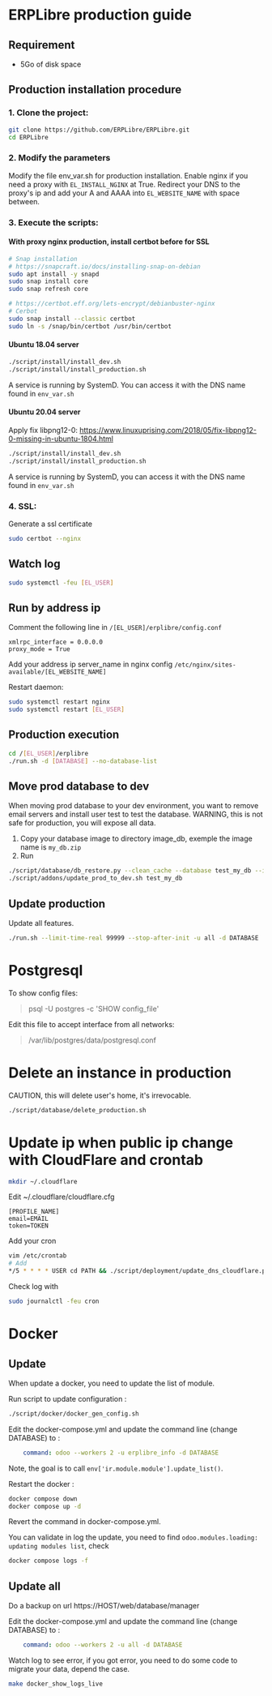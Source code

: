 # ERPLibre production guide

## Requirement

- 5Go of disk space

## Production installation procedure

### 1. Clone the project:

```bash
git clone https://github.com/ERPLibre/ERPLibre.git
cd ERPLibre
```

### 2. Modify the parameters

Modify the file env_var.sh for production installation. Enable nginx if you need a proxy with `EL_INSTALL_NGINX` at
True. Redirect your DNS to the proxy's ip and add your A and AAAA into `EL_WEBSITE_NAME` with space between.

### 3. Execute the scripts:

#### With proxy nginx production, install certbot before for SSL

```bash
# Snap installation
# https://snapcraft.io/docs/installing-snap-on-debian
sudo apt install -y snapd
sudo snap install core
sudo snap refresh core

# https://certbot.eff.org/lets-encrypt/debianbuster-nginx
# Cerbot
sudo snap install --classic certbot
sudo ln -s /snap/bin/certbot /usr/bin/certbot
```

#### Ubuntu 18.04 server

```bash
./script/install/install_dev.sh
./script/install/install_production.sh
```

A service is running by SystemD. You can access it with the DNS name found in `env_var.sh`

#### Ubuntu 20.04 server

Apply fix libpng12-0: https://www.linuxuprising.com/2018/05/fix-libpng12-0-missing-in-ubuntu-1804.html

```bash
./script/install/install_dev.sh
./script/install/install_production.sh
```

A service is running by SystemD, you can access it with the DNS name found in `env_var.sh`

### 4. SSL:

Generate a ssl certificate

```bash
sudo certbot --nginx
```

## Watch log

```bash
sudo systemctl -feu [EL_USER]
```

## Run by address ip

Comment the following line in `/[EL_USER]/erplibre/config.conf`

```
xmlrpc_interface = 0.0.0.0
proxy_mode = True
```

Add your address ip server_name in nginx config `/etc/nginx/sites-available/[EL_WEBSITE_NAME]`

Restart daemon:

```bash
sudo systemctl restart nginx
sudo systemctl restart [EL_USER]
```

## Production execution

```bash
cd /[EL_USER]/erplibre
./run.sh -d [DATABASE] --no-database-list
```

## Move prod database to dev

When moving prod database to your dev environment, you want to remove email servers and install user test to test the
database. WARNING, this is not safe for production, you will expose all data.

1. Copy your database image to directory image_db, exemple the image name is `my_db.zip`
1. Run

```bash
./script/database/db_restore.py --clean_cache --database test_my_db --image my_db
./script/addons/update_prod_to_dev.sh test_my_db
```

## Update production

Update all features.

```bash
./run.sh --limit-time-real 99999 --stop-after-init -u all -d DATABASE
```

# Postgresql

To show config files:
> psql -U postgres -c 'SHOW config_file'

Edit this file to accept interface from all networks:
> /var/lib/postgres/data/postgresql.conf

# Delete an instance in production

CAUTION, this will delete user's home, it's irrevocable.

```bash
./script/database/delete_production.sh
```

# Update ip when public ip change with CloudFlare and crontab

```bash
mkdir ~/.cloudflare
```

Edit ~/.cloudflare/cloudflare.cfg

```
[PROFILE_NAME]
email=EMAIL
token=TOKEN
```

Add your cron

```bash
vim /etc/crontab
# Add
*/5 * * * * USER cd PATH && ./script/deployment/update_dns_cloudflare.py --profile PROFILE_NAME --zone_name CLOUDFLARE_ZONE_NAME --dns_name DNS_NAME --auto_sync
```

Check log with

```bash
sudo journalctl -feu cron
```

# Docker

## Update

When update a docker, you need to update the list of module.

Run script to update configuration :

```bash
./script/docker/docker_gen_config.sh
```

Edit the docker-compose.yml and update the command line (change DATABASE) to :

```yaml
    command: odoo --workers 2 -u erplibre_info -d DATABASE
```

Note, the goal is to call `env['ir.module.module'].update_list()`.

Restart the docker :

```bash
docker compose down
docker compose up -d
```

Revert the command in docker-compose.yml.

You can validate in log the update, you need to find `odoo.modules.loading: updating modules list`, check

```bash
docker compose logs -f
```

## Update all

Do a backup on url https://HOST/web/database/manager

Edit the docker-compose.yml and update the command line (change DATABASE) to :

```yaml
    command: odoo --workers 2 -u all -d DATABASE
```

Watch log to see error, if you got error, you need to do some code to migrate your data, depend the case.

```bash
make docker_show_logs_live
```
